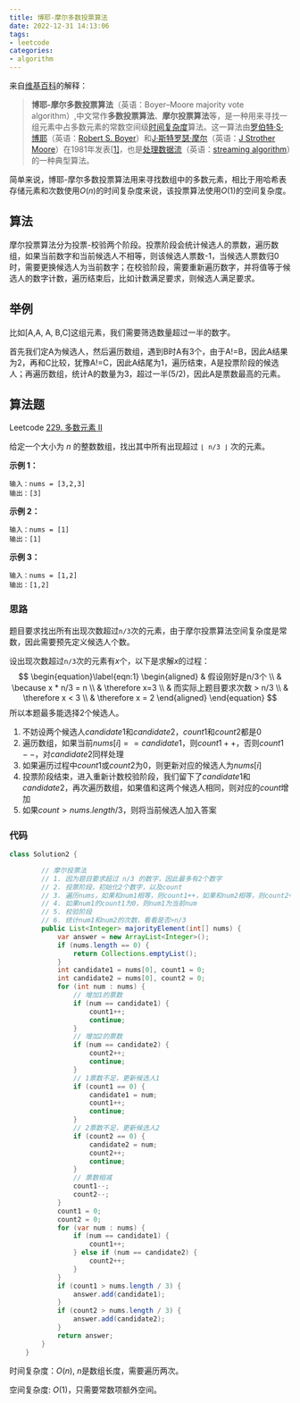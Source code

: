 ```yaml
---
title: 博耶-摩尔多数投票算法
date: 2022-12-31 14:13:06
tags:
- leetcode
categories:
- algorithm
---
```


来自[维基百科](https://zh.m.wikipedia.org/zh-hans/%E5%A4%9A%E6%95%B0%E6%8A%95%E7%A5%A8%E7%AE%97%E6%B3%95)的解释：

> **博耶-摩尔多数投票算法**（英语：Boyer–Moore majority vote algorithm）,中文常作**多数投票算法**、**摩尔投票算法**等，是一种用来寻找一组元素中占多数元素的常数空间级[时间复杂度](https://zh.m.wikipedia.org/wiki/时间复杂度)算法。这一算法由[罗伯特·S·博耶](https://zh.m.wikipedia.org/w/index.php?title=罗伯特·S·博耶&action=edit&redlink=1)（英语：[Robert S. Boyer](https://en.wikipedia.org/wiki/Robert_S._Boyer)）和[J·斯特罗瑟·摩尔](https://zh.m.wikipedia.org/w/index.php?title=J_Strother_Moore&action=edit&redlink=1)（英语：[J Strother Moore](https://en.wikipedia.org/wiki/J_Strother_Moore)）在1981年发表[[1\]](https://zh.m.wikipedia.org/zh-hans/多数投票算法#cite_note-bm-1)，也是[处理数据流](https://zh.m.wikipedia.org/w/index.php?title=Streaming_algorithm&action=edit&redlink=1)（英语：[streaming algorithm](https://en.wikipedia.org/wiki/streaming_algorithm)）的一种典型算法。

简单来说，博耶-摩尔多数投票算法用来寻找数组中的多数元素，相比于用哈希表存储元素和次数使用$O(n)$的时间复杂度来说，该投票算法使用$O(1)$的空间复杂度。

## 算法

摩尔投票算法分为投票-校验两个阶段。投票阶段会统计候选人的票数，遍历数组，如果当前数字和当前候选人不相等，则该候选人票数-1，当候选人票数归0时，需要更换候选人为当前数字；在校验阶段，需要重新遍历数字，并将值等于候选人的数字计数，遍历结束后，比如计数满足要求，则候选人满足要求。

## 举例

比如[A,A, A, B,C]这组元素，我们需要筛选数量超过一半的数字。

首先我们定A为候选人，然后遍历数组，遇到B时A有3个，由于A!=B，因此A结果为2，再和C比较，犹豫A!=C，因此A结尾为1，遍历结束，A是投票阶段的候选人；再遍历数组，统计A的数量为3，超过一半(5/2)，因此A是票数最高的元素。

## 算法题

Leetcode [229. 多数元素 II](https://leetcode.cn/problems/majority-element-ii/)

给定一个大小为 *n* 的整数数组，找出其中所有出现超过 `⌊ n/3 ⌋` 次的元素。

**示例 1：**

```
输入：nums = [3,2,3]
输出：[3]
```

**示例 2：**

```
输入：nums = [1]
输出：[1]
```

**示例 3：**

```
输入：nums = [1,2]
输出：[1,2]
```

 ### 思路

题目要求找出所有出现次数超过`n/3`次的元素，由于摩尔投票算法空间复杂度是常数，因此需要预先定义候选人个数。

设出现次数超过`n/3`次的元素有$x$个，以下是求解$x$的过程：
$$
\begin{equation}\label{eqn:1}
\begin{aligned}
& 假设刚好是n/3个 \\
& \because x * n/3 = n \\
& \therefore x=3 \\
& 而实际上题目要求次数 > n/3 \\
& \therefore x < 3 \\
& \therefore x = 2
\end{aligned}
\end{equation}
$$
所以本题最多能选择2个候选人。

1. 不妨设两个候选人$candidate1$和$candidate2$，$count1$和$count2$都是0
2. 遍历数组，如果当前$nums[i]==candidate1$，则$count1++$，否则$count1--$，对$candidate2$同样处理
3. 如果遍历过程中$count1$或$count2$为0，则更新对应的候选人为$nums[i]$
4. 投票阶段结束，进入重新计数校验阶段，我们留下了$candidate1$和$candidate2$，再次遍历数组，如果值和这两个候选人相同，则对应的$count$增加
5. 如果$count>nums.length/3$，则将当前候选人加入答案

### 代码

```java
class Solution2 {

        // 摩尔投票法
        // 1. 因为题目要求超过 n/3 的数字，因此最多有2个数字
        // 2. 投票阶段，初始化2个数字，以及count
        // 3. 遍历nums，如果和num1相等，则count1++，如果和num2相等，则count2++，否则票数--
        // 4. 如果num1的count1为0，则num1为当前num
        // 5. 校验阶段
        // 6. 统计num1和num2的次数，看看是否>n/3
        public List<Integer> majorityElement(int[] nums) {
            var answer = new ArrayList<Integer>();
            if (nums.length == 0) {
                return Collections.emptyList();
            }
            int candidate1 = nums[0], count1 = 0;
            int candidate2 = nums[0], count2 = 0;
            for (int num : nums) {
                // 增加1的票数
                if (num == candidate1) {
                    count1++;
                    continue;
                }
                // 增加2的票数
                if (num == candidate2) {
                    count2++;
                    continue;
                }
                // 1票数不足，更新候选人1
                if (count1 == 0) {
                    candidate1 = num;
                    count1++;
                    continue;
                }
                // 2票数不足，更新候选人2
                if (count2 == 0) {
                    candidate2 = num;
                    count2++;
                    continue;
                }
                // 票数相减
                count1--;
                count2--;
            }
            count1 = 0;
            count2 = 0;
            for (var num : nums) {
                if (num == candidate1) {
                    count1++;
                } else if (num == candidate2) {
                    count2++;
                }
            }
            if (count1 > nums.length / 3) {
                answer.add(candidate1);
            }
            if (count2 > nums.length / 3) {
                answer.add(candidate2);
            }
            return answer;
        }
    }
```

时间复杂度：$O(n)$, $n$是数组长度，需要遍历两次。

空间复杂度: $O(1)$，只需要常数项额外空间。
